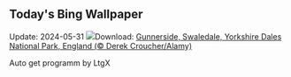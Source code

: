 ## Today's Bing Wallpaper
Update: 2024-05-31
![](https://www.bing.com/th?id=OHR.YorkshireDalesNP_EN-IN7382796721_UHD.jpg&w=1000)Download: [Gunnerside, Swaledale, Yorkshire Dales National Park, England (© Derek Croucher/Alamy)](https://www.bing.com/th?id=OHR.YorkshireDalesNP_EN-IN7382796721_UHD.jpg)

Auto get programm by LtgX
